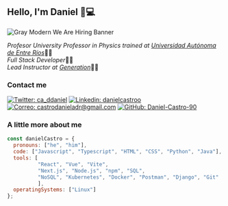 ## Hello, I'm Daniel 👋💻
![Gray Modern We Are Hiring Banner](https://github.com/Daniel-Castro-90/Daniel-Castro-90/assets/71676668/6da0fdb4-00ec-45bc-a7fb-8d91580f34a8)
<p><em>Profesor University Professor in Physics trained at <a href="https://fcyt.uader.edu.ar">Universidad Autónoma de Entre Ríos</a></em>🧑‍🎓</br><em>Full Stack Developer</em>👨‍💻</br><em>Lead Instructor at <a href="https://colombia.generation.org">Generation</a></em>👨‍🏫</p>

### Contact me
[![Twitter: ca_ddaniel](https://img.shields.io/twitter/follow/ca_ddaniel?style=social)](https://twitter.com/ca_ddaniel)
[![Linkedin: danielcastroo](https://img.shields.io/badge/-danielcastroo-blue?style=flat-square&logo=Linkedin&logoColor=white&link=https://www.linkedin.com/in/thaianebraga/)](https://www.linkedin.com/in/danielcastroo/)
[![Correo: castrodanieladr@gmail.com](https://img.shields.io/badge/Email-castrodanieladr%40gmail.com-blue?style=flat&logo=gmail)](mailto:castrodanieladr@gmail.com)
[![GitHub: Daniel-Castro-90](https://img.shields.io/github/followers/Daniel-Castro-90?label=follow&style=social)](https://github.com/Daniel-Castro-90)



### A little more about me 

```javascript
const danielCastro = {
  pronouns: ["he", "him"],
  code: ["Javascript", "Typescript", "HTML", "CSS", "Python", "Java"],
  tools: [
          "React", "Vue", "Vite",
          "Next.js", "Node.js", "npm", "SQL",
          "NoSQL", "Kubernetes", "Docker", "Postman", "Django", "Git"
          ],
  operatingSystems: ["Linux"]
};
```
